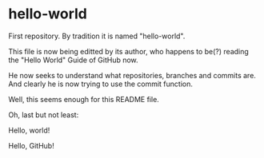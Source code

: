 # hello-world
First repository. By tradition it is named "hello-world".

This file is now being editted by its author, who happens to be(?) reading the "Hello World" Guide of GitHub now.

He now seeks to understand what repositories, branches and commits are. And clearly he is now trying to use the commit function.

Well, this seems enough for this README file.

Oh, last but not least:


Hello, world!

Hello, GitHub!

